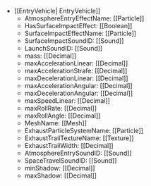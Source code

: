  * [[EntryVehicle| EntryVehicle]]
   * AtmosphereEntryEffectName: [[Particle]]
   * HasSurfaceImpactEffect: [[Boolean]]
   * SurfaceImpactEffectName: [[Particle]]
   * SurfaceImpactSoundID: [[Sound]]
   * LaunchSoundID: [[Sound]]
   * mass: [[Decimal]]
   * maxAccelerationLinear: [[Decimal]]
   * maxAccelerationStrafe: [[Decimal]]
   * maxDecelerationLinear: [[Decimal]]
   * maxAccelerationAngular: [[Decimal]]
   * maxDecelerationAngular: [[Decimal]]
   * maxSpeedLinear: [[Decimal]]
   * maxRollRate: [[Decimal]]
   * maxRollAngle: [[Decimal]]
   * MeshName: [[Mesh]]
   * ExhaustParticleSystemName: [[Particle]]
   * ExhaustTrailTextureName: [[Texture]]
   * ExhaustTrailWidth: [[Decimal]]
   * AtmosphereEntrySoundID: [[Sound]]
   * SpaceTravelSoundID: [[Sound]]
   * minShadow: [[Decimal]]
   * maxShadow: [[Decimal]]

